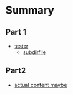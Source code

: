 # Summary

## Part 1

- [tester](./test.md)
    + [subdirfile](./subd/file.md)



## Part2

- [actual content maybe](./JSON-RPC.md)
